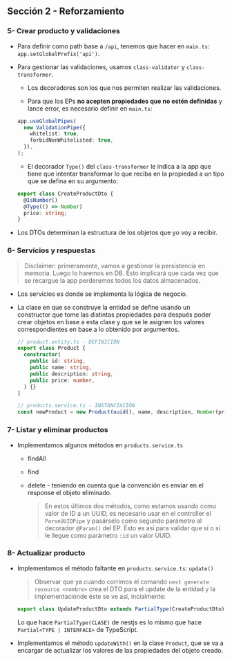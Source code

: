 ## Sección 2 - Reforzamiento

### 5- Crear producto y validaciones

- Para definir como path base a `/api`, tenemos que hacer en `main.ts`: `app.setGlobalPrefix('api')`.
- Para gestionar las validaciones, usamos `class-validator` y `class-transformer`.

  - Los decoradores son los que nos permiten realizar las validaciones.

  - Para que los EPs **no acepten propiedades que no estén definidas** y lance error, es necesario definir en `main.ts`:

  ```typescript
  app.useGlobalPipes(
    new ValidationPipe({
      whitelist: true,
      forbidNonWhitelisted: true,
    }),
  );
  ```

  - El decorador `Type()` del `class-transformer` le indica a la app que tiene que intentar transformar lo que reciba en la propiedad a un tipo que se defina en su argumento:

  ```typescript
  export class CreateProductDto {
    @IsNumber()
    @Type(() => Number)
    price: string;
  }
  ```

- Los DTOs determinan la estructura de los objetos que yo voy a recibir.

### 6- Servicios y respuestas

> Disclaimer: primeramente, vamos a gestionar la persistencia en memoria. Luego lo haremos en DB. Ésto implicará que cada vez que se recargue la app perderemos todos los datos almacenados.

- Los servicios es donde se implementa la lógica de negocio.
- La clase en que se construye la entidad se define usando un constructor que tome las distintas propiedades para después poder crear objetos en base a esta clase y que se le asignen los valores correspondientes en base a lo obtenido por argumentos.

  ```typescript
  // product.entity.ts - DEFINICIÓN
  export class Product {
    constructor(
      public id: string,
      public name: string,
      public description: string,
      public price: number,
    ) {}
  }

  // products.service.ts - INSTANCIACIÓN
  const newProduct = new Product(uuid(), name, description, Number(price));
  ```

### 7- Listar y eliminar productos

- Implementamos algunos métodos en `products.service.ts`
  
  - findAll
  - find
  - delete - teniendo en cuenta que la convención es enviar en el response el objeto eliminado.

    > En estos últimos dos métodos, como estamos usando como valor de ID a un UUID, es necesario usar en el controller el `ParseUUIDPipe` y pasárselo como segundo parámetro al decorador `@Param()` del EP. Ésto es así para validar que sí o sí le llegue como parámetro `:id` un valor UUID.

### 8- Actualizar producto

- Implementamos el método faltante en `products.service.ts`: `update()`

  > Observar que ya cuando corrimos el comando `nest generate resource <nombre>` crea el DTO para el update de la entidad y la implementaciónde éste se ve así, incialmente:
    ```typescript
    export class UpdateProductDto extends PartialType(CreateProductDto) {}
    ```

  Lo que hace `PartialType(CLASE)` de nestjs es lo mismo que hace `Partial<TYPE | INTERFACE>` de TypeScript.

- Implementamos el método `updateWith()` en la clase `Product`, que se va a encargar de actualizar los valores de las propiedades del objeto creado.
